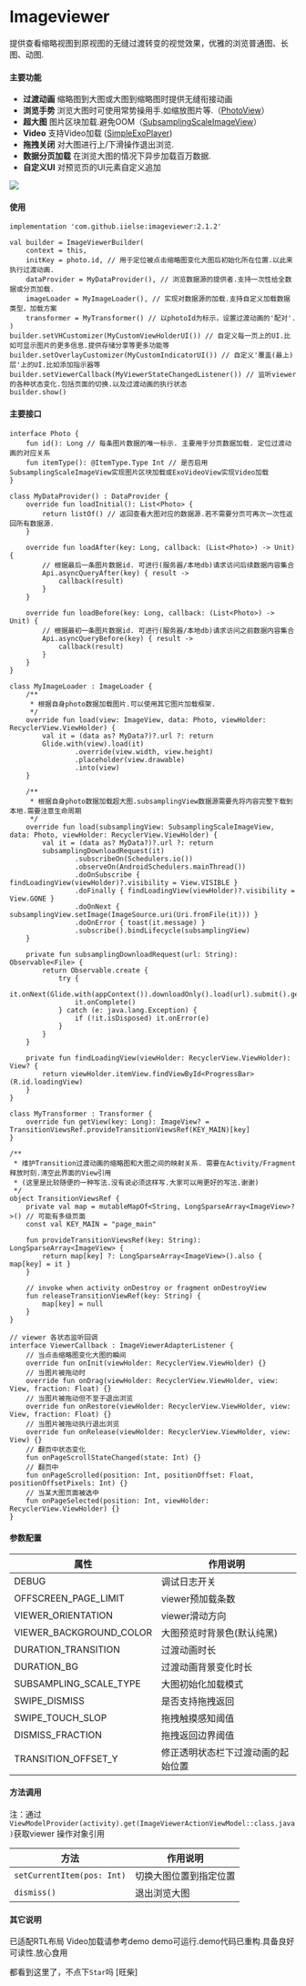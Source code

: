 # Imageviewer
提供查看缩略视图到原视图的无缝过渡转变的视觉效果，优雅的浏览普通图、长图、动图.

#### 主要功能

- **过渡动画** 缩略图到大图或大图到缩略图时提供无缝衔接动画
- **浏览手势** 浏览大图时可使用常势操用手.如缩放图片等.（[PhotoView](https://github.com/chrisbanes/PhotoView)）
- **超大图** 图片区块加载.避免OOM（[SubsamplingScaleImageView](https://github.com/davemorrissey/subsampling-scale-image-view)）
- **Video** 支持Video加载 ([SimpleExoPlayer](https://github.com/google/ExoPlayer))
- **拖拽关闭** 对大图进行上/下滑操作退出浏览.
- **数据分页加载** 在浏览大图的情况下异步加载百万数据.
- **自定义UI** 对预览页的UI元素自定义追加

![](https://github.com/iielse/res/blob/master/imageviewer/1.gif)

#### 使用
```
implementation 'com.github.iielse:imageviewer:2.1.2'
```
```
val builder = ImageViewerBuilder(
    context = this,
    initKey = photo.id, // 用于定位被点击缩略图变化大图后初始化所在位置.以此来执行过渡动画.
    dataProvider = MyDataProvider(), // 浏览数据源的提供者.支持一次性给全数据或分页加载.
    imageLoader = MyImageLoader(), // 实现对数据源的加载.支持自定义加载数据类型，加载方案
    transformer = MyTransformer() // 以photoId为标示，设置过渡动画的'配对'.
)
builder.setVHCustomizer(MyCustomViewHolderUI()) // 自定义每一页上的UI.比如可显示图片的更多信息.提供存储分享等更多功能等
builder.setOverlayCustomizer(MyCustomIndicatorUI()) // 自定义'覆盖(最上)层'上的UI.比如添加指示器等
builder.setViewerCallback(MyViewerStateChangedListener()) // 监听viewer的各种状态变化.包括页面的切换.以及过渡动画的执行状态
builder.show()
```

#### 主要接口
```
interface Photo {
    fun id(): Long // 每条图片数据的唯一标示. 主要用于分页数据加载. 定位过渡动画的对应关系
    fun itemType(): @ItemType.Type Int // 是否启用SubsamplingScaleImageView实现图片区块加载或ExoVideoView实现Video加载
}
```

```
class MyDataProvider() : DataProvider {
    override fun loadInitial(): List<Photo> {
        return listOf() // 返回查看大图对应的数据源.若不需要分页可再次一次性返回所有数据源.
    }

    override fun loadAfter(key: Long, callback: (List<Photo>) -> Unit) {
        // 根据最后一条图片数据id. 可进行(服务器/本地db)请求访问后续数据内容集合
        Api.asyncQueryAfter(key) { result ->
            callback(result)
        }
    }

    override fun loadBefore(key: Long, callback: (List<Photo>) -> Unit) {
        // 根据最初一条图片数据id. 可进行(服务器/本地db)请求访问之前数据内容集合
        Api.asyncQueryBefore(key) { result ->
            callback(result)
        }
    }
}
```

```
class MyImageLoader : ImageLoader {
    /**
     * 根据自身photo数据加载图片.可以使用其它图片加载框架.
     */
    override fun load(view: ImageView, data: Photo, viewHolder: RecyclerView.ViewHolder) {
        val it = (data as? MyData?)?.url ?: return
        Glide.with(view).load(it)
                .override(view.width, view.height)
                .placeholder(view.drawable)
                .into(view)
    }

    /**
     * 根据自身photo数据加载超大图.subsamplingView数据源需要先将内容完整下载到本地.需要注意生命周期
     */
    override fun load(subsamplingView: SubsamplingScaleImageView, data: Photo, viewHolder: RecyclerView.ViewHolder) {
        val it = (data as? MyData?)?.url ?: return
        subsamplingDownloadRequest(it)
                .subscribeOn(Schedulers.io())
                .observeOn(AndroidSchedulers.mainThread())
                .doOnSubscribe { findLoadingView(viewHolder)?.visibility = View.VISIBLE }
                .doFinally { findLoadingView(viewHolder)?.visibility = View.GONE }
                .doOnNext { subsamplingView.setImage(ImageSource.uri(Uri.fromFile(it))) }
                .doOnError { toast(it.message) }
                .subscribe().bindLifecycle(subsamplingView)
    }

    private fun subsamplingDownloadRequest(url: String): Observable<File> {
        return Observable.create {
            try {
                it.onNext(Glide.with(appContext()).downloadOnly().load(url).submit().get())
                it.onComplete()
            } catch (e: java.lang.Exception) {
                if (!it.isDisposed) it.onError(e)
            }
        }
    }

    private fun findLoadingView(viewHolder: RecyclerView.ViewHolder): View? {
        return viewHolder.itemView.findViewById<ProgressBar>(R.id.loadingView)
    }
}
```
```
class MyTransformer : Transformer {
    override fun getView(key: Long): ImageView? = TransitionViewsRef.provideTransitionViewsRef(KEY_MAIN)[key]
}

/**
 * 维护Transition过渡动画的缩略图和大图之间的映射关系. 需要在Activity/Fragment释放时刻.清空此界面的View引用
 * (这里是比较随便的一种写法.没有说必须这样写.大家可以用更好的写法.谢谢)
 */
object TransitionViewsRef {
    private val map = mutableMapOf<String, LongSparseArray<ImageView>?>() // 可能有多级页面
    const val KEY_MAIN = "page_main"

    fun provideTransitionViewsRef(key: String): LongSparseArray<ImageView> {
        return map[key] ?: LongSparseArray<ImageView>().also { map[key] = it }
    }

    // invoke when activity onDestroy or fragment onDestroyView
    fun releaseTransitionViewRef(key: String) {
        map[key] = null
    }
}
```
```
// viewer 各状态监听回调
interface ViewerCallback : ImageViewerAdapterListener {
    // 当点击缩略图变化大图的瞬间
    override fun onInit(viewHolder: RecyclerView.ViewHolder) {}
    // 当图片被拖动时
    override fun onDrag(viewHolder: RecyclerView.ViewHolder, view: View, fraction: Float) {}
    // 当图片被拖动但不至于退出浏览
    override fun onRestore(viewHolder: RecyclerView.ViewHolder, view: View, fraction: Float) {}
    // 当图片被拖动执行退出浏览
    override fun onRelease(viewHolder: RecyclerView.ViewHolder, view: View) {}
    // 翻页中状态变化
    fun onPageScrollStateChanged(state: Int) {}
    // 翻页中
    fun onPageScrolled(position: Int, positionOffset: Float, positionOffsetPixels: Int) {}
    // 当某大图页面被选中
    fun onPageSelected(position: Int, viewHolder: RecyclerView.ViewHolder) {}
}
```
#### 参数配置

属性  | 作用说明
------------- | -------------
DEBUG  | 调试日志开关
OFFSCREEN_PAGE_LIMIT  | viewer预加载条数
VIEWER_ORIENTATION  | viewer滑动方向
VIEWER_BACKGROUND_COLOR  | 大图预览时背景色(默认纯黑)
DURATION_TRANSITION  | 过渡动画时长
DURATION_BG  | 过渡动画背景变化时长
SUBSAMPLING_SCALE_TYPE  | 大图初始化加载模式
SWIPE_DISMISS  | 是否支持拖拽返回
SWIPE_TOUCH_SLOP | 拖拽触摸感知阈值
DISMISS_FRACTION  | 拖拽返回边界阈值
TRANSITION_OFFSET_Y | 修正透明状态栏下过渡动画的起始位置

#### 方法调用
注：通过 `ViewModelProvider(activity).get(ImageViewerActionViewModel::class.java)`获取viewer 操作对象引用

方法  | 作用说明
------------- | -------------
`setCurrentItem(pos: Int)`  | 切换大图位置到指定位置
`dismiss()`  | 退出浏览大图

#### 其它说明
已适配RTL布局
Video加载请参考demo
demo可运行.demo代码已重构.具备良好可读性.放心食用

都看到这里了，不点下`Star`吗 [旺柴]